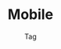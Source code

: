 ---
title: Mobile
subtitle: Tag
layout: "layouts/notes/notes-tag.njk"
eleventyComputed:
  tag: mobile
---